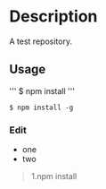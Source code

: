 # Description

A test repository.

## Usage

 '''
 $ npm install
 '''
 ```
 $ npm install -g
 ```

### Edit
 * one
 * two
 > 1.npm install

